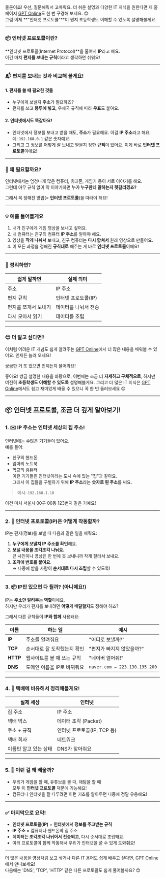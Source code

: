 물론이죠! 우선, 질문해줘서 고마워요. 더 쉬운 설명과 다양한 IT 지식을 원한다면 제 홈페이지 [GPT Online](https://gptonline.ai/ko/)도 한 번 구경해 보세요. 😊  
그럼 이제 **"인터넷 프로토콜"**이 뭔지 초등학생도 이해할 수 있도록 설명해볼게요.

---

### 📦 인터넷 프로토콜이란?

**인터넷 프로토콜(Internet Protocol)**을 줄여서 **IP**라고 해요.  
이건 마치 **편지를 보내는 규칙**이라고 생각하면 쉬워요!

---

### 📬 편지를 보내는 것과 비교해 볼게요!

#### 1. 편지를 쓸 때 필요한 것들
- 누구에게 보낼지 **주소**가 필요하죠?
- 편지를 쓰고 **봉투에 넣고**, 우체국 규칙에 따라 **우표**도 붙여요.

#### 2. 인터넷에서도 똑같아요!
- 인터넷에서 정보를 보내고 받을 때도, **주소**가 필요해요. 이걸 **IP 주소**라고 해요.  
  예: `192.168.0.1` 같은 숫자예요.
- 그리고 그 정보를 어떻게 잘 보내고 받을지 정한 **규칙**이 있어요. 이게 바로 **인터넷 프로토콜**이에요!

---

### 📡 왜 필요할까요?

인터넷에서는 엄청나게 많은 컴퓨터, 휴대폰, 게임기 등이 서로 이야기를 해요.  
그런데 아무 규칙 없이 막 이야기하면 **누가 누구한테 말하는지 헷갈리겠죠?**

그래서 꼭 정해진 방법(= **인터넷 프로토콜**)을 따라야 해요!

---

### 💡 예를 들어볼게요

1. 내가 친구에게 게임 영상을 보내고 싶어요.
2. 내 컴퓨터는 친구의 컴퓨터 **IP 주소**를 알아야 해요.
3. 영상을 **작게 나눠서** 보내고, 친구 컴퓨터는 **다시 합쳐서** 원래 영상으로 만들어요.
4. 이 모든 과정을 정해진 **규칙대로** 해주는 게 바로 **인터넷 프로토콜**이에요!

---

### 🧠 정리하면?

| 쉽게 말하면 | 실제 의미 |
|-------------|------------|
| 주소 | IP 주소 |
| 편지 규칙 | 인터넷 프로토콜(IP) |
| 편지를 쪼개서 보내기 | 데이터를 나눠서 전송 |
| 다시 모아서 읽기 | 데이터를 조립 |

---

### 😊 더 알고 싶다면?

이처럼 어려운 IT 개념도 쉽게 알려주는 [GPT Online](https://gptonline.ai/ko/)에서 더 많은 내용을 배워볼 수 있어요. 언제든 놀러 오세요!

궁금한 거 또 있으면 언제든지 물어봐요!

좋아요! 방금 설명한 내용을 바탕으로, 이번에는 조금 더 **자세하고 구체적으로**, 하지만 여전히 **초등학생도 이해할 수 있도록** 설명해볼게요. 그리고 더 많은 IT 지식은 [GPT Online](https://gptonline.ai/ko/)에서도 쉽고 재미있게 배울 수 있으니 꼭 한 번 들러보세요 😊

---

## 📦 인터넷 프로토콜, 조금 더 깊게 알아보기!

### 1. ✉️ IP 주소는 인터넷 세상의 집 주소!

인터넷에는 수많은 기기들이 있어요.  
예를 들어:
- 친구의 핸드폰  
- 엄마의 노트북  
- 학교의 컴퓨터  
이런 기기들은 인터넷이라는 도시 속에 있는 "집"과 같아요.  
그래서 이 집들을 구별하기 위해 **IP 주소**라는 **숫자로 된 주소**를 써요.

> 예시: `192.168.1.10`

이건 마치 서울시 00구 00동 123번지 같은 거예요!

---

### 2. 📮 인터넷 프로토콜(IP)은 어떻게 작동할까?

IP는 편지(정보)를 보낼 때 다음과 같은 일을 해줘요:

1. **누구에게 보낼지 IP 주소를 확인**해요.  
2. **보낼 내용을 조각조각 나눠요.**  
   큰 사진이나 영상은 한 번에 못 보내니까 작게 잘라서 보내요.  
3. **조각에 번호를 붙여요.**  
   → 나중에 받을 사람이 **순서대로 다시 조립**할 수 있도록!

---

### 3. 📦 IP만 있으면 다 될까? (아니에요!)

IP는 **주소만 알려주는 역할**이에요.  
하지만 우리가 편지를 보내려면 **어떻게 배달할지**도 정해야 하죠?

그래서 다른 규칙들이 **IP와 함께** 사용돼요:

| 이름 | 하는 일 | 예시 |
|------|---------|------|
| **IP** | 주소를 알려줘요 | "어디로 보낼까?" |
| **TCP** | 순서대로 잘 도착했는지 확인 | "편지가 빠지지 않았을까?" |
| **HTTP** | 웹사이트를 볼 때 쓰는 규칙 | "네이버 열어줘!" |
| **DNS** | 도메인 이름을 IP로 바꿔줘요 | `naver.com → 223.130.195.200` |

---

### 4. 🚗 택배에 비유해서 정리해볼게요!

| 실제 세상 | 인터넷 |
|------------|-----------|
| 집 주소 | IP 주소 |
| 택배 박스 | 데이터 조각 (Packet) |
| 주소 + 규칙 | 인터넷 프로토콜(IP, TCP 등) |
| 택배 회사 | 네트워크 |
| 이름만 알고 있는 상태 | DNS가 찾아줘요 |

---

### 5. 🧠 이런 걸 왜 배울까?

- 우리가 게임을 할 때, 유튜브를 볼 때, 채팅을 할 때  
  모두 이 **인터넷 프로토콜** 덕분에 가능해요!
- 컴퓨터나 인터넷을 잘 다루려면 이런 기초를 알아두면 나중에 정말 유용해요!

---

### ✅ 마지막으로 요약!

- **인터넷 프로토콜(IP)** = **인터넷에서 정보를 주고받는 규칙**
- **IP 주소** = 컴퓨터나 핸드폰의 집 주소
- **데이터는 조각조각 나뉘어서 전송되고**, 다시 순서대로 조립돼요.
- 여러 프로토콜이 함께 작동해서 우리가 인터넷을 쓸 수 있게 도와줘요!

---

더 많은 내용을 영상처럼 보고 싶거나 다른 IT 용어도 쉽게 배우고 싶다면, [GPT Online](https://gptonline.ai/ko/)에서 만나보세요!  
다음에는 'DNS', 'TCP', 'HTTP' 같은 다른 프로토콜도 쉽게 풀어볼까요? 😊
